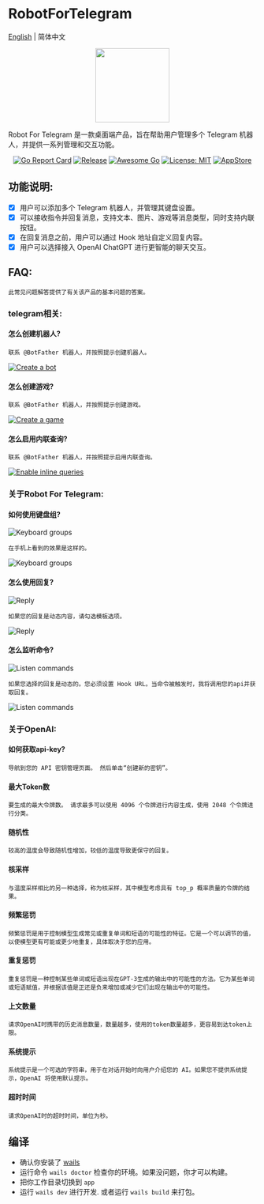 # RobotForTelegram

[English](./README.md) | 简体中文

<p align="center">
<img align="center" width="150px" src="https://raw.githubusercontent.com/MasonStore/RobotForTelegram/main/app/build/appicon.png">
</p>

Robot For Telegram 是一款桌面端产品，旨在帮助用户管理多个 Telegram 机器人，并提供一系列管理和交互功能。

<div align=center>

[![Go Report Card](https://goreportcard.com/badge/github.com/MasonStore/RobotForTelegram/app)](https://goreportcard.com/report/github.com/MasonStore/RobotForTelegram/app)
[![Release](https://img.shields.io/github/v/release/MasonStore/RobotForTelegram.svg?style=flat-square)](https://github.com/MasonStore/RobotForTelegram)
[![Awesome Go](https://cdn.rawgit.com/sindresorhus/awesome/d7305f38d29fed78fa85652e3a63e154dd8e8829/media/badge.svg)](https://github.com/avelino/awesome-go)
[![License: MIT](https://img.shields.io/badge/License-MIT-yellow.svg)](https://opensource.org/licenses/MIT)
[![AppStore](https://badgen.net/badge/icon/apple?icon=apple&label)](https://apps.apple.com/app/robot-for-tg/id6478074429)

</div>

## 功能说明:

- [x] 用户可以添加多个 Telegram 机器人，并管理其键盘设置。
- [x] 可以接收指令并回复消息，支持文本、图片、游戏等消息类型，同时支持内联按钮。
- [x] 在回复消息之前，用户可以通过 Hook 地址自定义回复内容。
- [x] 用户可以选择接入 OpenAI ChatGPT 进行更智能的聊天交互。

## FAQ:

    此常见问题解答提供了有关该产品的基本问题的答案。

### telegram相关:

#### 怎么创建机器人?

    联系 @BotFather 机器人，并按照提示创建机器人。

[![Create a bot](./app/frontend/src/assets/images/createbot.png)](https://t.me/botfather)

#### 怎么创建游戏?

    联系 @BotFather 机器人，并按照提示创建游戏。

[![Create a game](./app/frontend/src/assets/images/newgame.jpg)](https://t.me/botfather)

#### 怎么启用内联查询?

    联系 @BotFather 机器人，并按照提示启用内联查询。

[![Enable inline queries](./app/frontend/src/assets/images/setinline.png)](https://t.me/botfather)

### 关于Robot For Telegram:

#### 如何使用键盘组?

![Keyboard groups](./app/frontend/src/assets/images/26key.png)

    在手机上看到的效果是这样的。

![Keyboard groups](./app/frontend/src/assets/images/26keymobile.jpg)

#### 怎么使用回复?

![Reply](./app/frontend/src/assets/images/reply.png)

    如果您的回复是动态内容，请勾选模板选项。

![Reply](./app/frontend/src/assets/images/tmpl.png)

#### 怎么监听命令?

![Listen commands](./app/frontend/src/assets/images/command.png)

    如果您选择的回复是动态的。您必须设置 Hook URL。当命令被触发时，我将调用您的api并获取回复。

![Listen commands](./app/frontend/src/assets/images/commandtmpl.png)

### 关于OpenAI:

#### 如何获取api-key?

    导航到您的 API 密钥管理页面。 然后单击“创建新的密钥”。

#### 最大Token数

    要生成的最大令牌数。 请求最多可以使用 4096 个令牌进行内容生成，使用 2048 个令牌进行分类。

#### 随机性

    较高的温度会导致随机性增加，较低的温度导致更保守的回复。

#### 核采样

    与温度采样相比的另一种选择，称为核采样，其中模型考虑具有 top_p 概率质量的令牌的结果。

#### 频繁惩罚

    频繁惩罚是用于控制模型生成常见或重复单词和短语的可能性的特征。它是一个可以调节的值，以使模型更有可能或更少地重复，具体取决于您的应用。

#### 重复惩罚

    重复惩罚是一种控制某些单词或短语出现在GPT-3生成的输出中的可能性的方法。它为某些单词或短语赋值，并根据该值是正还是负来增加或减少它们出现在输出中的可能性。

#### 上文数量

    请求OpenAI时携带的历史消息数量，数量越多，使用的token数量越多，更容易到达token上限。

#### 系统提示

    系统提示是一个可选的字符串，用于在对话开始时向用户介绍您的 AI。如果您不提供系统提示，OpenAI 将使用默认提示。

#### 超时时间

    请求OpenAI时的超时时间，单位为秒。

## 编译

- 确认你安装了 [wails](https://wails.io/docs/gettingstarted/installation)
- 运行命令 `wails doctor` 检查你的环境。如果没问题，你才可以构建。
- 把你工作目录切换到 `app`
- 运行 `wails dev` 进行开发. 或者运行 `wails build` 来打包。
